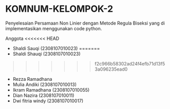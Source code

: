 # KOMNUM-KELOMPOK-2
Penyelesaian Persamaan Non Linier dengan Metode Regula Biseksi yang di implementasikan menggunakan code python.

Anggota 
<<<<<<< HEAD
- Shaldi Sauqi     (2308107010023)
=======
- Shaldi Shauqi (2308107010023)
>>>>>>> f2c966b58302ad24f4efb71d13f53a096235ead0
- Rezza Ramadhana
- Mulia Andiki     (2308107010013)
- Ikram Ramadhana  (2308107010055)
- Dian Nazira (2308107010011)
- Dwi fitria windy (2308107010017)
